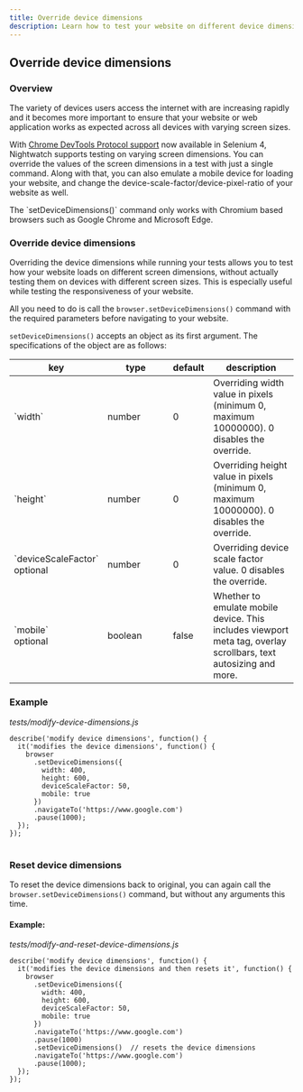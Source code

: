 ```yaml
---
title: Override device dimensions
description: Learn how to test your website on different device dimensions, while running your tests on the same device.
---
```


<div class="page-header"><h2>Override device dimensions</h2></div>

### Overview

The variety of devices users access the internet with are increasing rapidly and it becomes more important to ensure that your website or web application works as expected across all devices with varying screen sizes.

With [Chrome DevTools Protocol support](https://www.selenium.dev/documentation/webdriver/bidirectional/chrome_devtools/) now available in Selenium 4, Nightwatch supports testing on varying screen dimensions. You can override the values of the screen dimensions in a test with just a single command. Along with that, you can also emulate a mobile device for loading your website, and change the device-scale-factor/device-pixel-ratio of your website as well.

<div class="alert alert-info">
  The `setDeviceDimensions()` command only works with Chromium based browsers such as Google Chrome and Microsoft Edge.
</div>

### Override device dimensions

Overriding the device dimensions while running your tests allows you to test how your website loads on different screen dimensions, without actually testing them on devices with different screen sizes. This is especially useful while testing the responsiveness of your website.

All you need to do is call the `browser.setDeviceDimensions()` command with the required parameters before navigating to your website.

`setDeviceDimensions()` accepts an object as its first argument. The specifications of the object are as follows:

<table class="table table-bordered table-striped">
  <thead>
   <tr>
     <th style="width: 100px;">key</th>
     <th style="width: 100px;">type</th>
     <th style="width: 50px;">default</th>
     <th>description</th>
   </tr>
  </thead>
  <tbody>
    <tr>
      <td>`width`</td>
      <td>number</td>
      <td>0</td>
      <td>Overriding width value in pixels (minimum 0, maximum 10000000). 0 disables the override.</td>
    </tr>
    <tr>
      <td>`height`</td>
      <td>number</td>
      <td>0</td>
      <td>Overriding height value in pixels (minimum 0, maximum 10000000). 0 disables the override.</td>
    </tr>    
    <tr>
      <td>`deviceScaleFactor`<br><span class="optional">optional</span></td>
      <td>number</td>
      <td>0</td>
      <td>Overriding device scale factor value. 0 disables the override.</td>
    </tr>
    <tr>
      <td>`mobile`<br><span class="optional">optional</span></td>
      <td>boolean</td>
      <td>false</td>
      <td>Whether to emulate mobile device. This includes viewport meta tag, overlay scrollbars, text autosizing and more.</td>
    </tr>
  </tbody>
</table>

### Example

<div class="sample-test"><i>tests/modify-device-dimensions.js</i>
<pre class="line-numbers language-javascript">
<code class="language-javascript">describe('modify device dimensions', function() {
  it('modifies the device dimensions', function() {
    browser
      .setDeviceDimensions({
        width: 400,
        height: 600,
        deviceScaleFactor: 50,
        mobile: true
      })
      .navigateTo('https://www.google.com')
      .pause(1000);
  });
});
</code>
</pre></div>

### Reset device dimensions

To reset the device dimensions back to original, you can again call the `browser.setDeviceDimensions()` command, but without any arguments this time.

#### Example:

<div class="sample-test"><i>tests/modify-and-reset-device-dimensions.js</i>
<pre class="line-numbers language-javascript">
<code class="language-javascript">describe('modify device dimensions', function() {
  it('modifies the device dimensions and then resets it', function() {
    browser
      .setDeviceDimensions({
        width: 400,
        height: 600,
        deviceScaleFactor: 50,
        mobile: true
      })
      .navigateTo('https://www.google.com')
      .pause(1000)
      .setDeviceDimensions()  // resets the device dimensions
      .navigateTo('https://www.google.com')
      .pause(1000);
  });
});
</code>
</pre></div>
